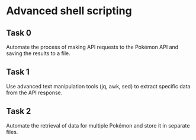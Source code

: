 # Advanced shell scripting

## Task 0
Automate the process of making API requests to the Pokémon API and saving the results to a file.

## Task 1
Use advanced text manipulation tools (jq, awk, sed) to extract specific data from the API response.

## Task 2
 Automate the retrieval of data for multiple Pokémon and store it in separate files.